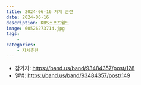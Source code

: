 ```yaml
---
title: 2024-06-16 자체 훈련
date: 2024-06-16
description: KBS스포츠월드
image: 60526273714.jpg
tags:
    - 
categories:
    - 자체훈련
---
```


- 참가자: https://band.us/band/93484357/post/128
- 앨범: https://band.us/band/93484357/post/149